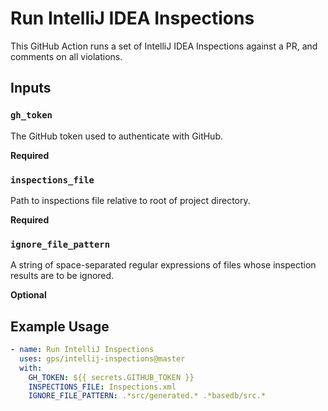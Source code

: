 # Run IntelliJ IDEA Inspections

This GitHub Action runs a set of IntelliJ IDEA Inspections against a PR, and comments on all violations.

## Inputs

### `gh_token`

The GitHub token used to authenticate with GitHub.

**Required**

### `inspections_file`

Path to inspections file relative to root of project directory.

**Required**

### `ignore_file_pattern`

A string of space-separated regular expressions of files whose inspection results are to be ignored.

**Optional**

## Example Usage

```yml
- name: Run IntelliJ Inspections
  uses: gps/intellij-inspections@master
  with:
    GH_TOKEN: ${{ secrets.GITHUB_TOKEN }}
    INSPECTIONS_FILE: Inspections.xml
    IGNORE_FILE_PATTERN: .*src/generated.* .*basedb/src.*

```
